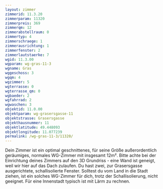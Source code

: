```yaml
---
layout: zimmer
zimmerid: 11.3.20
zimmerparam: 11320
zimmerpreis: 369
zimmerqm: 12
zimmerabstellraum: 0
zimmertyp: 4
zimmerschraege: 1
zimmerausrichtung: 1
zimmerfenster: 2
zimmerlautstaerke: 7
wgid: 11.3.00
wgparam: wg-gras-11-3
wgname: Gras
wggeschoss: 3
wgqm: 4
wgzimmer: 5
wgterrasse: 0
wgterrasse_qm: 0
wgbaeder: 2
wgfahrrad: 2
wgwaschen: 3
objektid: 11.0.00
objektparam: wg-grasersgasse-11
objektstrasse: Grasersgasse
objekthausnummer: 11
objektlatitude: 49.448093
objektlongitude: 11.077239
permalink: /wg-gras-11-3/11320/
---
```

Dein Zimmer ist ein optimal geschnittenes, für seine Größe außerordentlich geräumiges, normales WG-Zimmer mit insgesamt 12m². Bitte achte bei der Einrichtung deines Zimmers auf den 3D Grundriss - eine Wand ist geneigt, weil wir hier auf das Dach zulaufen. Du hast zwei, zur Grasersgasse ausgerichtete, schallisolierte Fenster. Solltest du vom Land in die Stadt ziehen, ist ein solches WG-Zimmer für dich, trotz der Schallisolierung, nicht geeignet. Für eine Innenstadt typisch ist mit Lärm zu rechnen. 